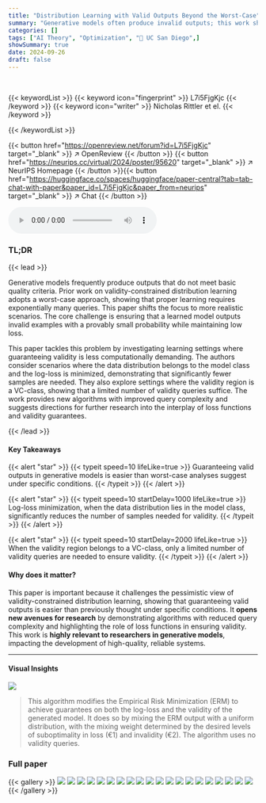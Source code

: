 ```yaml
---
title: "Distribution Learning with Valid Outputs Beyond the Worst-Case"
summary: "Generative models often produce invalid outputs; this work shows that ensuring validity is easier than expected when using log-loss and carefully selecting model classes and data distributions."
categories: []
tags: ["AI Theory", "Optimization", "🏢 UC San Diego",]
showSummary: true
date: 2024-09-26
draft: false
---
```


<br>

{{< keywordList >}}
{{< keyword icon="fingerprint" >}} L7i5FjgKjc {{< /keyword >}}
{{< keyword icon="writer" >}} Nicholas Rittler et el. {{< /keyword >}}
 
{{< /keywordList >}}

{{< button href="https://openreview.net/forum?id=L7i5FjgKjc" target="_blank" >}}
↗ OpenReview
{{< /button >}}
{{< button href="https://neurips.cc/virtual/2024/poster/95620" target="_blank" >}}
↗ NeurIPS Homepage
{{< /button >}}{{< button href="https://huggingface.co/spaces/huggingface/paper-central?tab=tab-chat-with-paper&paper_id=L7i5FjgKjc&paper_from=neurips" target="_blank" >}}
↗ Chat
{{< /button >}}



<audio controls>
    <source src="https://ai-paper-reviewer.com/L7i5FjgKjc/podcast.wav" type="audio/wav">
    Your browser does not support the audio element.
</audio>


### TL;DR


{{< lead >}}

Generative models frequently produce outputs that do not meet basic quality criteria. Prior work on validity-constrained distribution learning adopts a worst-case approach, showing that proper learning requires exponentially many queries.  This paper shifts the focus to more realistic scenarios.  The core challenge is ensuring that a learned model outputs invalid examples with a provably small probability while maintaining low loss.

This paper tackles this problem by investigating learning settings where guaranteeing validity is less computationally demanding.  The authors consider scenarios where the data distribution belongs to the model class and the log-loss is minimized, demonstrating that significantly fewer samples are needed. They also explore settings where the validity region is a VC-class, showing that a limited number of validity queries suffice.  The work provides new algorithms with improved query complexity and suggests directions for further research into the interplay of loss functions and validity guarantees.

{{< /lead >}}


#### Key Takeaways

{{< alert "star" >}}
{{< typeit speed=10 lifeLike=true >}} Guaranteeing valid outputs in generative models is easier than worst-case analyses suggest under specific conditions. {{< /typeit >}}
{{< /alert >}}

{{< alert "star" >}}
{{< typeit speed=10 startDelay=1000 lifeLike=true >}} Log-loss minimization, when the data distribution lies in the model class, significantly reduces the number of samples needed for validity. {{< /typeit >}}
{{< /alert >}}

{{< alert "star" >}}
{{< typeit speed=10 startDelay=2000 lifeLike=true >}} When the validity region belongs to a VC-class, only a limited number of validity queries are needed to ensure validity. {{< /typeit >}}
{{< /alert >}}

#### Why does it matter?
This paper is important because it challenges the pessimistic view of validity-constrained distribution learning, showing that guaranteeing valid outputs is easier than previously thought under specific conditions.  It **opens new avenues for research** by demonstrating algorithms with reduced query complexity and highlighting the role of loss functions in ensuring validity. This work is **highly relevant to researchers in generative models**, impacting the development of high-quality, reliable systems.

------
#### Visual Insights





![](https://ai-paper-reviewer.com/L7i5FjgKjc/tables_4_1.jpg)

> This algorithm modifies the Empirical Risk Minimization (ERM) to achieve guarantees on both the log-loss and the validity of the generated model. It does so by mixing the ERM output with a uniform distribution, with the mixing weight determined by the desired levels of suboptimality in loss (€1) and invalidity (€2).  The algorithm uses no validity queries.





### Full paper

{{< gallery >}}
<img src="https://ai-paper-reviewer.com/L7i5FjgKjc/1.png" class="grid-w50 md:grid-w33 xl:grid-w25" />
<img src="https://ai-paper-reviewer.com/L7i5FjgKjc/2.png" class="grid-w50 md:grid-w33 xl:grid-w25" />
<img src="https://ai-paper-reviewer.com/L7i5FjgKjc/3.png" class="grid-w50 md:grid-w33 xl:grid-w25" />
<img src="https://ai-paper-reviewer.com/L7i5FjgKjc/4.png" class="grid-w50 md:grid-w33 xl:grid-w25" />
<img src="https://ai-paper-reviewer.com/L7i5FjgKjc/5.png" class="grid-w50 md:grid-w33 xl:grid-w25" />
<img src="https://ai-paper-reviewer.com/L7i5FjgKjc/6.png" class="grid-w50 md:grid-w33 xl:grid-w25" />
<img src="https://ai-paper-reviewer.com/L7i5FjgKjc/7.png" class="grid-w50 md:grid-w33 xl:grid-w25" />
<img src="https://ai-paper-reviewer.com/L7i5FjgKjc/8.png" class="grid-w50 md:grid-w33 xl:grid-w25" />
<img src="https://ai-paper-reviewer.com/L7i5FjgKjc/9.png" class="grid-w50 md:grid-w33 xl:grid-w25" />
<img src="https://ai-paper-reviewer.com/L7i5FjgKjc/10.png" class="grid-w50 md:grid-w33 xl:grid-w25" />
<img src="https://ai-paper-reviewer.com/L7i5FjgKjc/11.png" class="grid-w50 md:grid-w33 xl:grid-w25" />
<img src="https://ai-paper-reviewer.com/L7i5FjgKjc/12.png" class="grid-w50 md:grid-w33 xl:grid-w25" />
<img src="https://ai-paper-reviewer.com/L7i5FjgKjc/13.png" class="grid-w50 md:grid-w33 xl:grid-w25" />
<img src="https://ai-paper-reviewer.com/L7i5FjgKjc/14.png" class="grid-w50 md:grid-w33 xl:grid-w25" />
<img src="https://ai-paper-reviewer.com/L7i5FjgKjc/15.png" class="grid-w50 md:grid-w33 xl:grid-w25" />
<img src="https://ai-paper-reviewer.com/L7i5FjgKjc/16.png" class="grid-w50 md:grid-w33 xl:grid-w25" />
<img src="https://ai-paper-reviewer.com/L7i5FjgKjc/17.png" class="grid-w50 md:grid-w33 xl:grid-w25" />
<img src="https://ai-paper-reviewer.com/L7i5FjgKjc/18.png" class="grid-w50 md:grid-w33 xl:grid-w25" />
<img src="https://ai-paper-reviewer.com/L7i5FjgKjc/19.png" class="grid-w50 md:grid-w33 xl:grid-w25" />
<img src="https://ai-paper-reviewer.com/L7i5FjgKjc/20.png" class="grid-w50 md:grid-w33 xl:grid-w25" />
{{< /gallery >}}